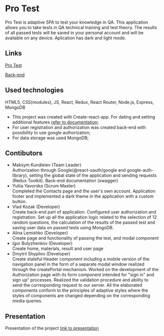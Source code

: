 # Pro Test

Pro Test is adaptive SPA to test your knowledge in QA. This application allows you to
take tests in QA technical training and test theory. The results of all passed tests will be saved in your personal account and will be available on any device. 
Aplication has dark and light mode.

## Links
[Pro Test](https://pro-test-goit.netlify.app)

[Back-end](https://nodejs-project-goit.herokuapp.com/)


## Used technologies

HTML5, CSS(modules), JS, React, Redux, React Router, Node.js, Express, MongoDB

- This project was created with Create-react-app. For dating and setting additional features
[refer to documentation](https://create-react-app.dev/);
- For user registration and authorization was created back-end with possibility to use google authorization; 
- For data storage was used MongoDB;

## Contibutors

- Maksym Kundieiev (Team Leader)\
Authorization through Google(@react-oauth/google and google-auth-library), setting the global state of the application and sending requests (Redux Toolkit). Back-end documentation (swagger)
- Yuliia Yavorska (Scrum Master)\
Completed the Contacts page and the user's own account. Application footer and implemented a dark theme in the application with a custom button.
- Vlad Kozak (Developer)\
Create back-end part of application. Сonfigured user authorization and registration. Set up all the application logic related to the selection of 12 random questions, the calculation of the results of the passed test and saving user data on passed tests using MongoDB. 
- Alina Lemishko (Developer)\
Create page and functionality of passing the test, and modal component
- Igor Bulyzhenkov (Developer)\
Create home, materials, result and user page
- Dmytrii Shypilov (Developer)\
Create stateful Header component including a mobile version of the navigation panel in the form of a separate modal window realized through the createPortal mechanism. Worked on the development of the Authorization page with its form component intended for  "sign in" and sign up" processes. Realized the validation procedure and ability to send the corresponding request to our server. All the elaborated components conform to the principles of adaptive styles where the styles of components are changed depending on the corresponding media queries.

## Presentation

Presentation of the project
[link to presentation](https://drive.google.com/file/d/1d1Cr0tULvXGYDiVjQfUUj5yqKVAjQGTZ/view?usp=sharing)
